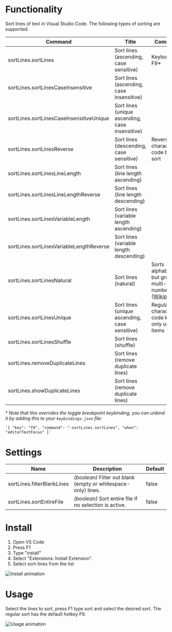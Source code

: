 # Functionality

Sort lines of text in Visual Studio Code. The following types of sorting are supported:

| Command | Title | Comments
|---|---|---|
| sortLines.sortLines | Sort lines (ascending, case sensitive) | Keybound to F9\*
| sortLines.sortLinesCaseInsensitive | Sort lines (ascending, case insensitive) |
| sortLines.sortLinesCaseInsensitiveUnique | Sort lines (unique ascending, case insensitive) |
| sortLines.sortLinesReverse | Sort lines (descending, case sensitive) | Reverse character code based sort
| sortLines.sortLinesLineLength | Sort lines (line length ascending) |
| sortLines.sortLinesLineLengthReverse | Sort lines (line length descending) |
| sortLines.sortLinesVariableLength | Sort lines (variable length ascending) |
| sortLines.sortLinesVariableLengthReverse | Sort lines (variable length descending) |
| sortLines.sortLinesNatural | Sort lines (natural) | Sorts alphabetically but groups multi-digit numbers ([Wikipedia](https://en.wikipedia.org/wiki/Natural_sort_order))
| sortLines.sortLinesUnique | Sort lines (unique ascending, case sensitive) | Regular character code keeping only unique items
| sortLines.sortLinesShuffle | Sort lines (shuffle) |
| sortLines.removeDuplicateLines | Sort lines (remove duplicate lines)
| sortLines.showDuplicateLines | Sort lines (remove duplicate lines)

\* *Note that this overrides the toggle breakpoint keybinding, you can unbind it by adding this to your `keybindings.json` file:*

    `{ "key": "f9", "command": "-sortLines.sortLines", "when": "editorTextFocus" }`

# Settings

| Name | Description | Default
|---|---|---|
| sortLines.filterBlankLines | _(boolean)_ Filter out blank (empty or whitespace-only) lines. | false
| sortLines.sortEntireFile | _(boolean)_ Sort entire file if no selection is active. | false

# Install

1. Open VS Code
2. Press F1
3. Type "install"
4. Select "Extensions: Install Extension".
5. Select sort-lines from the list

![Install animation](images/install-animation.gif)

# Usage

Select the lines to sort, press F1 type sort and select the desired sort. The regular sort has the default hotkey F9.

![Usage animation](images/usage-animation.gif)
